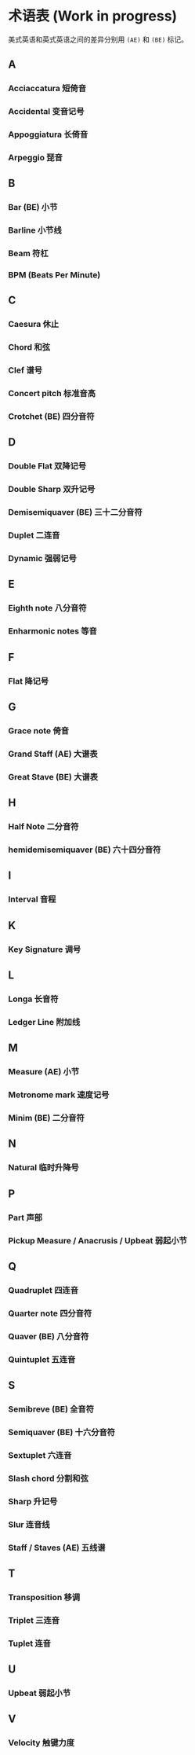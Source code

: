 # 术语表 (Work in progress)

美式英语和英式英语之间的差异分别用 `(AE)` 和 `(BE)` 标记。

## A

### Acciaccatura 短倚音

### Accidental 变音记号

### Appoggiatura 长倚音

### Arpeggio 琵音

## B

### Bar (BE) 小节

### Barline 小节线

### Beam 符杠

### BPM (Beats Per Minute)

## C

### Caesura 休止

### Chord 和弦

### Clef 谱号

### Concert pitch 标准音高

### Crotchet (BE) 四分音符

## D

### Double Flat 双降记号

### Double Sharp 双升记号

### Demisemiquaver (BE) 三十二分音符

### Duplet 二连音

### Dynamic 强弱记号

## E

### Eighth note 八分音符

### Enharmonic notes 等音

## F

### Flat 降记号

## G

### Grace note 倚音

### Grand Staff (AE) 大谱表

### Great Stave (BE) 大谱表

## H

### Half Note 二分音符

### hemidemisemiquaver (BE) 六十四分音符

## I

### Interval 音程

## K

### Key Signature 调号

## L

### Longa 长音符

### Ledger Line 附加线

## M

### Measure (AE) 小节

### Metronome mark 速度记号

### Minim (BE) 二分音符

## N

### Natural 临时升降号

## P

### Part 声部

### Pickup Measure / Anacrusis / Upbeat 弱起小节

## Q

### Quadruplet 四连音

### Quarter note 四分音符

### Quaver (BE) 八分音符

### Quintuplet 五连音

## S

### Semibreve (BE) 全音符

### Semiquaver (BE) 十六分音符

### Sextuplet 六连音

### Slash chord 分割和弦

### Sharp 升记号

### Slur 连音线

### Staff / Staves (AE) 五线谱

## T

### Transposition 移调

### Triplet 三连音

### Tuplet 连音

## U

### Upbeat 弱起小节

## V

### Velocity 触键力度
